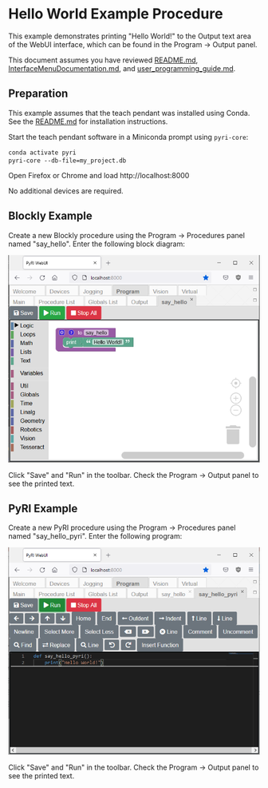# Hello World Example Procedure

This example demonstrates printing "Hello World!" to the Output text area of the WebUI interface, which can be found in the Program -> Output panel.

This document assumes you have reviewed [README.md](../README.md), [InterfaceMenuDocumentation.md](InterfaceMenuDocumentation.md), and [user_programming_guide.md](user_programming_guide.md).

## Preparation

This example assumes that the teach pendant was installed using Conda. See the [README.md](../README.md) for installation instructions.

Start the teach pendant software in a Miniconda prompt using `pyri-core`:

```
conda activate pyri
pyri-core --db-file=my_project.db
```

Open Firefox or Chrome and load http://localhost:8000

No additional devices are required.

## Blockly Example

Create a new Blockly procedure using the Program -> Procedures panel named "say_hello". Enter the following block diagram:

![](figures/examples/blockly_hello_world.png)

Click "Save" and "Run" in the toolbar. Check the Program -> Output panel to see the printed text.

## PyRI Example

Create a new PyRI procedure using the Program -> Procedures panel named "say_hello_pyri". Enter the following program:

![](figures/examples/pyri_hello_world.png)

Click "Save" and "Run" in the toolbar. Check the Program -> Output panel to see the printed text.
